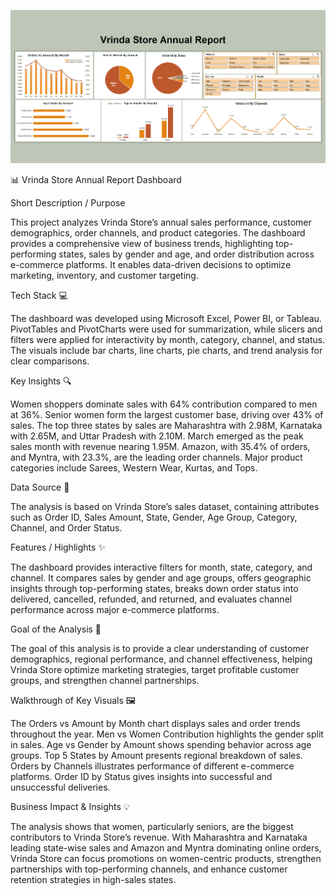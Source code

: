  ![Dashboard Preview](https://github.com/Deepakkumbhar07/Vrinda-Store-Excel-Report/blob/main/Vrinda%20Store%20Report%20Dashboard.png)


📊 Vrinda Store Annual Report Dashboard

Short Description / Purpose

This project analyzes Vrinda Store’s annual sales performance, customer demographics, order channels, and product categories. The dashboard provides a comprehensive view of business trends, highlighting top-performing states, sales by gender and age, and order distribution across e-commerce platforms. It enables data-driven decisions to optimize marketing, inventory, and customer targeting.

Tech Stack 💻

The dashboard was developed using Microsoft Excel, Power BI, or Tableau. PivotTables and PivotCharts were used for summarization, while slicers and filters were applied for interactivity by month, category, channel, and status. The visuals include bar charts, line charts, pie charts, and trend analysis for clear comparisons.

Key Insights 🔍

Women shoppers dominate sales with 64% contribution compared to men at 36%. Senior women form the largest customer base, driving over 43% of sales. The top three states by sales are Maharashtra with 2.98M, Karnataka with 2.65M, and Uttar Pradesh with 2.10M. March emerged as the peak sales month with revenue nearing 1.95M. Amazon, with 35.4% of orders, and Myntra, with 23.3%, are the leading order channels. Major product categories include Sarees, Western Wear, Kurtas, and Tops.

Data Source 📂

The analysis is based on Vrinda Store’s sales dataset, containing attributes such as Order ID, Sales Amount, State, Gender, Age Group, Category, Channel, and Order Status.

Features / Highlights ✨

The dashboard provides interactive filters for month, state, category, and channel. It compares sales by gender and age groups, offers geographic insights through top-performing states, breaks down order status into delivered, cancelled, refunded, and returned, and evaluates channel performance across major e-commerce platforms.

Goal of the Analysis 🎯

The goal of this analysis is to provide a clear understanding of customer demographics, regional performance, and channel effectiveness, helping Vrinda Store optimize marketing strategies, target profitable customer groups, and strengthen channel partnerships.

Walkthrough of Key Visuals 🖼

The Orders vs Amount by Month chart displays sales and order trends throughout the year. Men vs Women Contribution highlights the gender split in sales. Age vs Gender by Amount shows spending behavior across age groups. Top 5 States by Amount presents regional breakdown of sales. Orders by Channels illustrates performance of different e-commerce platforms. Order ID by Status gives insights into successful and unsuccessful deliveries.

Business Impact & Insights 💡

The analysis shows that women, particularly seniors, are the biggest contributors to Vrinda Store’s revenue. With Maharashtra and Karnataka leading state-wise sales and Amazon and Myntra dominating online orders, Vrinda Store can focus promotions on women-centric products, strengthen partnerships with top-performing channels, and enhance customer retention strategies in high-sales states.
